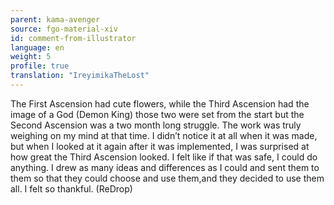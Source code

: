 ```yaml
---
parent: kama-avenger
source: fgo-material-xiv
id: comment-from-illustrator
language: en
weight: 5
profile: true
translation: "IreyimikaTheLost"
---
```


The First Ascension had cute flowers, while the Third Ascension had the image of a God (Demon King) those two were set from the start but the Second Ascension was a two month long struggle. The work was truly weighing on my mind at that time. I didn’t notice it at all when it was made, but when I looked at it again after it was implemented, I was surprised at how great the Third Ascension looked. I felt like if that was safe, I could do anything. I drew as many ideas and differences as I could and sent them to them so that they could choose and use them,and they decided to use them all. I felt so thankful. (ReDrop)
